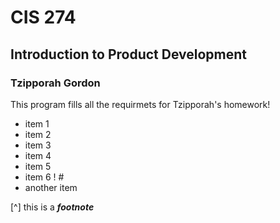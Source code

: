 # CIS 274
## Introduction to Product Development
### Tzipporah Gordon

This program fills all the requirmets for Tzipporah's homework!

- item 1
- item 2
- item 3
- item 4
- item 5
- item 6 ! #
- another item

[^] this is a ___footnote___

